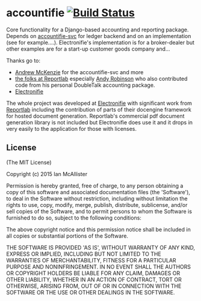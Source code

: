 # accountifie [![Build Status](https://travis-ci.org/electronifie/accountifie.svg?branch=master)](https://travis-ci.org/electronifie/accountifie)

Core functionality for a Django-based accounting and reporting package.
Depends on [accountifie-svc](https://github.com/electronifie/accountifie-svc/) for ledger backend and on an implementation (see for example....).
Electronifie's implementation is for a broker-dealer but other examples are for a start-up customer goods company and...


Thanks go to:

- [Andrew McKenzie](https://github.com/andrewpmckenzie) for the accountifie-svc and more
- [the folks at Reportlab](http://www.reportlab.com) especially [Andy Robinson](https://github.com/captainrobbo) who also contributed code from his personal DoubleTalk accounting package.
- [Electronifie](http://www.electronifie.com)

The whole project was developed at [Electronifie](http://www.electronifie.com) with significant work from [Reportlab](http://www.reportlab.com) including the contribution of parts of their docengine framework for hosted document generation. Reportlab's commercial pdf document generation library is not included but Electronifie does use it and it drops in very easily to the application for those with licenses.

## License

(The MIT License)

Copyright (c) 2015 Ian McAllister

Permission is hereby granted, free of charge, to any person obtaining a copy of this software and associated documentation files (the 'Software'), to deal in the Software without restriction, including without limitation the rights to use, copy, modify, merge, publish, distribute, sublicense, and/or sell copies of the Software, and to permit persons to whom the Software is furnished to do so, subject to the following conditions:

The above copyright notice and this permission notice shall be included in all copies or substantial portions of the Software.

THE SOFTWARE IS PROVIDED 'AS IS', WITHOUT WARRANTY OF ANY KIND, EXPRESS OR IMPLIED, INCLUDING BUT NOT LIMITED TO THE WARRANTIES OF MERCHANTABILITY, FITNESS FOR A PARTICULAR PURPOSE AND NONINFRINGEMENT. IN NO EVENT SHALL THE AUTHORS OR COPYRIGHT HOLDERS BE LIABLE FOR ANY CLAIM, DAMAGES OR OTHER LIABILITY, WHETHER IN AN ACTION OF CONTRACT, TORT OR OTHERWISE, ARISING FROM, OUT OF OR IN CONNECTION WITH THE SOFTWARE OR THE USE OR OTHER DEALINGS IN THE SOFTWARE.
